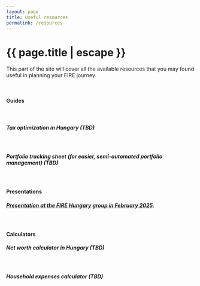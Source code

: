 ```yaml
---
layout: page
title: Useful resources
permalink: /resources
---
```


<h1 class="page-title">{{ page.title | escape }}</h1>
    
<div class="section">
    <div class="row">
          <div class="col s12">
<p>This part of the site will cover all the available resources that you may found useful in planning your FIRE journey.</p>

<br/>
<h4>Guides</h4>
<br/>
<h5>Tax optimization in Hungary (TBD)</h5>
<br/>
<h5>Portfolio tracking sheet (for easier, semi-automated portfolio management) (TBD)</h5>
<br/>
<h4>Presentations</h4>
<h5><a href="https://www.slideshare.net/slideshow/hogyan-epits-vagyont-tapasztalatok-egy-15-eves-fire-ut-vegen/276076087">Presentation at the FIRE Hungary group in February 2025</a>.</h5>
<br/>
<h4>Calculators</h4>
<h5>Net worth calculator in Hungary (TBD)</h5>
<br/>
<h5>Household expenses calculator (TBD)</h5>


